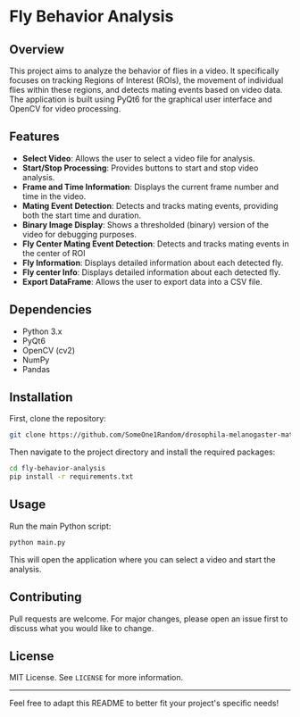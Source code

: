 # Fly Behavior Analysis

## Overview

This project aims to analyze the behavior of flies in a video. It specifically focuses on tracking Regions of Interest (ROIs), the movement of individual flies within these regions, and detects mating events based on video data. The application is built using PyQt6 for the graphical user interface and OpenCV for video processing.

## Features

- **Select Video**: Allows the user to select a video file for analysis.
- **Start/Stop Processing**: Provides buttons to start and stop video analysis.
- **Frame and Time Information**: Displays the current frame number and time in the video.
- **Mating Event Detection**: Detects and tracks mating events, providing both the start time and duration.
- **Binary Image Display**: Shows a thresholded (binary) version of the video for debugging purposes.
- **Fly Center Mating Event Detection**:  Detects and tracks mating events in the center of ROI
- **Fly Information**: Displays detailed information about each detected fly.
- **Fly center Info**: Displays detailed information about each detected fly.
- **Export DataFrame**: Allows the user to export data into a CSV file.

## Dependencies

- Python 3.x
- PyQt6
- OpenCV (cv2)
- NumPy
- Pandas

## Installation

First, clone the repository:

```bash
git clone https://github.com/SomeOne1Random/drosophila-melanogaster-mating-time-finder-python
```

Then navigate to the project directory and install the required packages:

```bash
cd fly-behavior-analysis
pip install -r requirements.txt
```

## Usage

Run the main Python script:

```bash
python main.py
```

This will open the application where you can select a video and start the analysis.

## Contributing

Pull requests are welcome. For major changes, please open an issue first to discuss what you would like to change.

## License

MIT License. See `LICENSE` for more information.

---

Feel free to adapt this README to better fit your project's specific needs!
